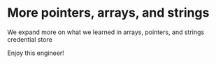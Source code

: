 # More pointers, arrays, and strings
We expand more on what we learned in arrays, pointers, and strings
credential store

Enjoy this engineer!
